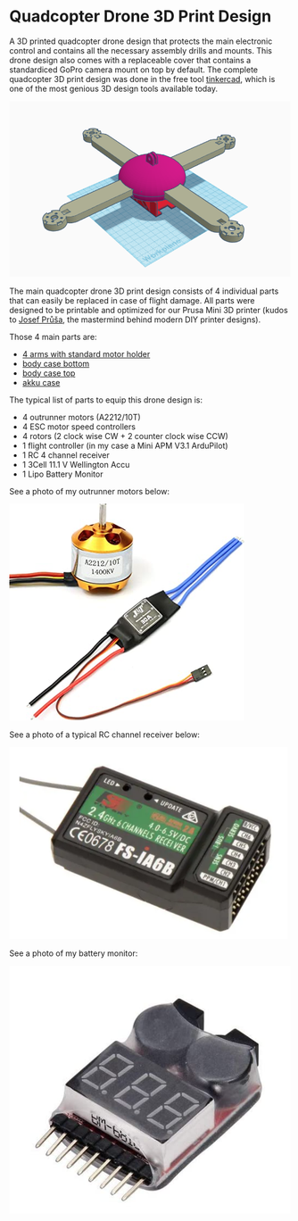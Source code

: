 # Quadcopter Drone 3D Print Design
A 3D printed quadcopter drone design that protects the main electronic control and contains all the necessary assembly drills and mounts. 
This drone design also comes with a replaceable cover that contains a standardiced GoPro camera mount on top by default.
The complete quadcopter 3D print design was done in the free tool [tinkercad](https://www.tinkercad.com/), which is one of the most genious 3D design tools available today.

![Complete quadcopter 3D print model](./drone_complete_model.png)

The main quadcopter drone 3D print design consists of 4 individual parts that can easily be replaced in case of flight damage. All parts were designed to be printable and optimized for our Prusa Mini 3D printer (kudos to [Josef Průša](https://www.prusaprinters.org/), the mastermind behind modern DIY printer designs).

Those 4 main parts are:
- [4 arms with standard motor holder](drone_rotor.stl)
- [body case bottom](drone_body_bottom.stl)
- [body case top](drone_body_top.stl)
- [akku case](./drone_acku_holder.stl) 

The typical list of parts to equip this drone design is:
- 4 outrunner motors (A2212/10T)
- 4 ESC motor speed controllers
- 4 rotors (2 clock wise CW + 2 counter clock wise CCW)
- 1 flight controller (in my case a Mini APM V3.1 ArduPilot)
- 1 RC 4 channel receiver
- 1 3Cell 11.1 V Wellington Accu
- 1 Lipo Battery Monitor 

See a photo of my outrunner motors below:

![Outrunner motor](./motor.png)

See a photo of a typical RC channel receiver below:

![RF receiver](./rc_receiver.png)

See a photo of my battery monitor:

![LIPO battery monitor](./battery_monitor.png)
